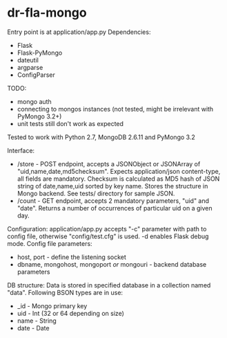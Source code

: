 # dr-fla-mongo

Entry point is at application/app.py
Dependencies:
- Flask
- Flask-PyMongo
- dateutil
- argparse
- ConfigParser

TODO:
- mongo auth
- connecting to mongos instances (not tested, might be irrelevant with PyMongo 3.2+)
- unit tests still don't work as expected

Tested to work with Python 2.7, MongoDB 2.6.11 and PyMongo 3.2

Interface:
* /store - POST endpoint, accepts a JSONObject or JSONArray of "uid,name,date,md5checksum". Expects application/json content-type, all fields are mandatory. Checksum is calculated as MD5 hash of JSON string of date,name,uid sorted by key name. Stores the structure in Mongo backend. See tests/ directory for sample JSON.
* /count - GET endpoint, accepts 2 mandatory parameters, "uid" and "date". Returns a number of occurrences of particular uid on a given day.

Configuration:
application/app.py accepts "-c" parameter with path to config file, otherwise "config/test.cfg" is used. -d enables Flask debug mode.
Config file parameters:
* host, port - define the listening socket
* dbname, mongohost, mongoport *or* mongouri - backend database parameters

DB structure:
Data is stored in specified database in a collection named "data". Following BSON types are in use:
* _id - Mongo primary key
* uid - Int (32 or 64 depending on size)
* name - String
* date - Date
